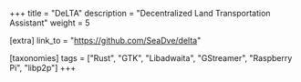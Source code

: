 +++
title = "DeLTA"
description = "Decentralized Land Transportation Assistant"
weight = 5

[extra]
link_to = "https://github.com/SeaDve/delta"

[taxonomies]
tags = ["Rust", "GTK", "Libadwaita", "GStreamer", "Raspberry Pi", "libp2p"]
+++

